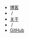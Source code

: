<ul>
  <li><a href="/">博客</a></li>
  <li><span>&nbsp;/&nbsp;</span></li>
  <li><a href="/about/">关于</a></li>
  <li><span>&nbsp;/&nbsp;</span></li>
  <li><a href="https://github.com/WangWenzhuang">GitHub</a></li>
</ul>
